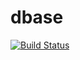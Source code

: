 dbase
=====

[![Build Status](https://travis-ci.org/majkel89/dbase.svg?branch=master)](https://travis-ci.org/majkel89/dbase)
